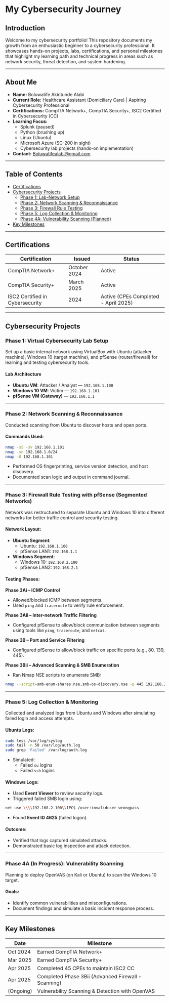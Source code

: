 # My Cybersecurity Journey

## Introduction

Welcome to my cybersecurity portfolio! This repository documents my growth from an enthusiastic beginner to a cybersecurity professional. It showcases hands-on projects, labs, certifications, and personal milestones that highlight my learning path and technical progress in areas such as network security, threat detection, and system hardening.

---

## About Me

- **Name:** Boluwatife Akintunde Alabi  
- **Current Role:** Healthcare Assistant (Domiciliary Care) | Aspiring Cybersecurity Professional  
- **Certifications:** CompTIA Network+, CompTIA Security+, ISC2 Certified in Cybersecurity (CC)  
- **Learning Focus:**
  - Splunk (paused)
  - Python (brushing up)
  - Linux (Ubuntu)
  - Microsoft Azure (SC-200 in sight)
  - Cybersecurity lab projects (hands-on implementation)
- **Contact:** Boluwatifealabi@gmail.com

---

## Table of Contents

- [Certifications](#certifications)
- [Cybersecurity Projects](#cybersecurity-projects)
  - [Phase 1: Lab-Network Setup](#phase-1-virtual-cybersecurity-lab-setup)
  - [Phase 2: Network Scanning & Reconnaissance](#phase-2-network-scanning--reconnaissance)
  - [Phase 3: Firewall Rule Testing](#phase-3-firewall-rule-testing-with-pfsense-segmented-networks)
  - [Phase 5: Log Collection & Monitoring](#phase-5-log-collection--monitoring)
  - [Phase 4A: Vulnerability Scanning (Planned)](#phase-4a-in-progress-vulnerability-scanning)
- [Key Milestones](#key-milestones)

---

## Certifications

| Certification                    | Issued       | Status                                   |
|----------------------------------|--------------|------------------------------------------|
| CompTIA Network+                | October 2024 | Active                                   |
| CompTIA Security+               | March 2025   | Active                                   |
| ISC2 Certified in Cybersecurity | 2024         | Active (CPEs Completed - April 2025)     |

---

## Cybersecurity Projects

### Phase 1: Virtual Cybersecurity Lab Setup

Set up a basic internal network using VirtualBox with Ubuntu (attacker machine), Windows 10 (target machine), and pfSense (router/firewall) for learning and testing cybersecurity tools.

#### Lab Architecture
- **Ubuntu VM**: Attacker / Analyst — `192.168.1.100`
- **Windows 10 VM**: Victim — `192.168.1.101`
- **pfSense VM (Gateway)** — `192.168.1.1`

---

### Phase 2: Network Scanning & Reconnaissance

Conducted scanning from Ubuntu to discover hosts and open ports.

#### Commands Used:
```bash
nmap -sS -sV 192.168.1.101
nmap -sn 192.168.1.0/24
nmap -O 192.168.1.101
```

- Performed OS fingerprinting, service version detection, and host discovery.
- Documented scan logic and output in command journal.

---

### Phase 3: Firewall Rule Testing with pfSense (Segmented Networks)

Network was restructured to separate Ubuntu and Windows 10 into different networks for better traffic control and security testing.

#### Network Layout:
- **Ubuntu Segment**:
  - Ubuntu: `192.168.1.100`
  - pfSense LAN1: `192.168.1.1`
- **Windows Segment**:
  - Windows 10: `192.168.2.100`
  - pfSense LAN2: `192.168.2.1`

#### Testing Phases:

**Phase 3Ai – ICMP Control**
- Allowed/blocked ICMP between segments.
- Used `ping` and `traceroute` to verify rule enforcement.

**Phase 3Aii – Inter-network Traffic Filtering**
- Configured pfSense to allow/block communication between segments using tools like `ping`, `traceroute`, and `netcat`.

**Phase 3B – Port and Service Filtering**
- Configured pfSense to allow/block traffic on specific ports (e.g., 80, 139, 445).

**Phase 3Bii – Advanced Scanning & SMB Enumeration**
- Ran Nmap NSE scripts to enumerate SMB:
```bash
nmap --script=smb-enum-shares.nse,smb-os-discovery.nse -p 445 192.168.2.100
```

---

### Phase 5: Log Collection & Monitoring

Collected and analyzed logs from Ubuntu and Windows after simulating failed login and access attempts.

#### Ubuntu Logs:
```bash
sudo less /var/log/syslog
sudo tail -n 50 /var/log/auth.log
sudo grep 'Failed' /var/log/auth.log
```

- Simulated:
  - Failed `su` logins
  - Failed `ssh` logins

#### Windows Logs:
- Used **Event Viewer** to review security logs.
- Triggered failed SMB login using:
```bash
net use \\\\192.168.2.100\\IPC$ /user:invaliduser wrongpass
```
- Found **Event ID 4625** (failed logon).

#### Outcome:
- Verified that logs captured simulated attacks.
- Demonstrated basic log inspection and attack detection.

---

### Phase 4A (In Progress): Vulnerability Scanning

Planning to deploy OpenVAS (on Kali or Ubuntu) to scan the Windows 10 target.

#### Goals:
- Identify common vulnerabilities and misconfigurations.
- Document findings and simulate a basic incident response process.

---

## Key Milestones

| Date       | Milestone                                                   |
|------------|-------------------------------------------------------------|
| Oct 2024   | Earned CompTIA Network+                                     |
| Mar 2025   | Earned CompTIA Security+                                    |
| Apr 2025   | Completed 45 CPEs to maintain ISC2 CC                       |
| Apr 2025   | Completed Phase 3Bii (Advanced Firewall + Scanning)         |
| (Ongoing)  | Vulnerability Scanning & Detection with OpenVAS             |


